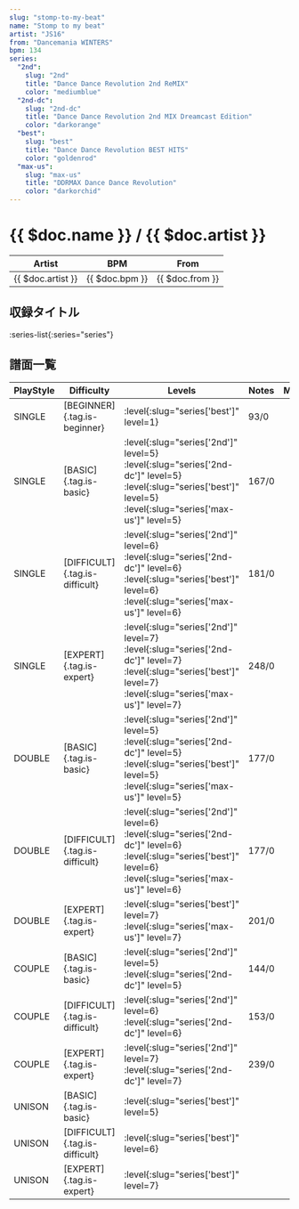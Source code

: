 ```yaml
---
slug: "stomp-to-my-beat"
name: "Stomp to my beat"
artist: "JS16"
from: "Dancemania WINTERS"
bpm: 134
series:
  "2nd":
    slug: "2nd"
    title: "Dance Dance Revolution 2nd ReMIX"
    color: "mediumblue"
  "2nd-dc":
    slug: "2nd-dc"
    title: "Dance Dance Revolution 2nd MIX Dreamcast Edition"
    color: "darkorange"
  "best":
    slug: "best"
    title: "Dance Dance Revolution BEST HITS"
    color: "goldenrod"
  "max-us":
    slug: "max-us"
    title: "DDRMAX Dance Dance Revolution"
    color: "darkorchid"
---
```


# {{ $doc.name }} / {{ $doc.artist }}

|Artist|BPM|From|
|------|---|----|
|{{ $doc.artist }}|{{ $doc.bpm }}|{{ $doc.from }}|

## 収録タイトル

:series-list{:series="series"}

## 譜面一覧

|PlayStyle|Difficulty|Levels|Notes|Movie|
|---------|----------|------|-----|-----|
|SINGLE|[BEGINNER]{.tag.is-beginner}|:level{:slug="series['best']" level=1}|93/0||
|SINGLE|[BASIC]{.tag.is-basic}|:level{:slug="series['2nd']" level=5} :level{:slug="series['2nd-dc']" level=5} :level{:slug="series['best']" level=5} :level{:slug="series['max-us']" level=5}|167/0||
|SINGLE|[DIFFICULT]{.tag.is-difficult}|:level{:slug="series['2nd']" level=6} :level{:slug="series['2nd-dc']" level=6} :level{:slug="series['best']" level=6} :level{:slug="series['max-us']" level=6}|181/0||
|SINGLE|[EXPERT]{.tag.is-expert}|:level{:slug="series['2nd']" level=7} :level{:slug="series['2nd-dc']" level=7} :level{:slug="series['best']" level=7} :level{:slug="series['max-us']" level=7}|248/0||
|DOUBLE|[BASIC]{.tag.is-basic}|:level{:slug="series['2nd']" level=5} :level{:slug="series['2nd-dc']" level=5} :level{:slug="series['best']" level=5} :level{:slug="series['max-us']" level=5}|177/0||
|DOUBLE|[DIFFICULT]{.tag.is-difficult}|:level{:slug="series['2nd']" level=6} :level{:slug="series['2nd-dc']" level=6} :level{:slug="series['best']" level=6} :level{:slug="series['max-us']" level=6}|177/0||
|DOUBLE|[EXPERT]{.tag.is-expert}|:level{:slug="series['best']" level=7} :level{:slug="series['max-us']" level=7}|201/0||
|COUPLE|[BASIC]{.tag.is-basic}|:level{:slug="series['2nd']" level=5} :level{:slug="series['2nd-dc']" level=5}|144/0||
|COUPLE|[DIFFICULT]{.tag.is-difficult}|:level{:slug="series['2nd']" level=6} :level{:slug="series['2nd-dc']" level=6}|153/0||
|COUPLE|[EXPERT]{.tag.is-expert}|:level{:slug="series['2nd']" level=7} :level{:slug="series['2nd-dc']" level=7}|239/0||
|UNISON|[BASIC]{.tag.is-basic}|:level{:slug="series['best']" level=5}|||
|UNISON|[DIFFICULT]{.tag.is-difficult}|:level{:slug="series['best']" level=6}|||
|UNISON|[EXPERT]{.tag.is-expert}|:level{:slug="series['best']" level=7}|||
